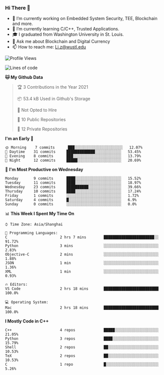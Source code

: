### Hi There 👋

<!--
**G0o9leA1/G0o9leA1** is a ✨ _special_ ✨ repository because its `README.md` (this file) appears on your GitHub profile.

Here are some ideas to get you started:
-->
- 🔭 I’m currently working on Embedded System Security, TEE, Blockchain and more.
- 🌱 I’m currently learning C/C++, Trusted Applications.
- 🎓 I graduated from Washington University in St. Louis.
- 💬 Ask me about Blockchain and Digital Currency
- 📫 How to reach me: Li.z@wustl.edu

<!--START_SECTION:waka-->
![Profile Views](http://img.shields.io/badge/Profile%20Views-0-blue)

![Lines of code](https://img.shields.io/badge/From%20Hello%20World%20I%27ve%20Written-57393%20lines%20of%20code-blue)

**🐱 My Github Data** 

> 🏆 3 Contributions in the Year 2021
 > 
> 📦 53.4 kB Used in Github's Storage 
 > 
> 🚫 Not Opted to Hire
 > 
> 📜 10 Public Repositories 
 > 
> 🔑 12 Private Repositories  
 > 
**I'm an Early 🐤** 

```text
🌞 Morning    7 commits      ███░░░░░░░░░░░░░░░░░░░░░░   12.07% 
🌆 Daytime    31 commits     █████████████░░░░░░░░░░░░   53.45% 
🌃 Evening    8 commits      ███░░░░░░░░░░░░░░░░░░░░░░   13.79% 
🌙 Night      12 commits     █████░░░░░░░░░░░░░░░░░░░░   20.69%

```
📅 **I'm Most Productive on Wednesday** 

```text
Monday       9 commits      ████░░░░░░░░░░░░░░░░░░░░░   15.52% 
Tuesday      11 commits     ████░░░░░░░░░░░░░░░░░░░░░   18.97% 
Wednesday    23 commits     ██████████░░░░░░░░░░░░░░░   39.66% 
Thursday     10 commits     ████░░░░░░░░░░░░░░░░░░░░░   17.24% 
Friday       1 commits      ░░░░░░░░░░░░░░░░░░░░░░░░░   1.72% 
Saturday     4 commits      █░░░░░░░░░░░░░░░░░░░░░░░░   6.9% 
Sunday       0 commits      ░░░░░░░░░░░░░░░░░░░░░░░░░   0.0%

```


📊 **This Week I Spent My Time On** 

```text
⌚︎ Time Zone: Asia/Shanghai

💬 Programming Languages: 
C                        2 hrs 7 mins        ███████████████████████░░   91.72% 
Python                   3 mins              ░░░░░░░░░░░░░░░░░░░░░░░░░   2.83% 
Objective-C              2 mins              ░░░░░░░░░░░░░░░░░░░░░░░░░   1.88% 
JSON                     1 min               ░░░░░░░░░░░░░░░░░░░░░░░░░   1.36% 
XML                      1 min               ░░░░░░░░░░░░░░░░░░░░░░░░░   0.93%

🔥 Editors: 
VS Code                  2 hrs 18 mins       █████████████████████████   100.0%

💻 Operating System: 
Mac                      2 hrs 18 mins       █████████████████████████   100.0%

```

**I Mostly Code in C++** 

```text
C++                      4 repos             █████░░░░░░░░░░░░░░░░░░░░   21.05% 
Python                   3 repos             ████░░░░░░░░░░░░░░░░░░░░░   15.79% 
Shell                    2 repos             ██░░░░░░░░░░░░░░░░░░░░░░░   10.53% 
TeX                      2 repos             ██░░░░░░░░░░░░░░░░░░░░░░░   10.53% 
C                        1 repo              █░░░░░░░░░░░░░░░░░░░░░░░░   5.26%

```



<!--END_SECTION:waka-->
